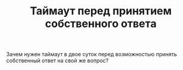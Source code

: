 ﻿---
title: "Таймаут перед принятием собственного ответа"
se.owner.user_id: 481899
se.owner.display_name: "mazik7512"
se.owner.link: "https://ru.meta.stackoverflow.com/users/481899/mazik7512"
se.link: "https://ru.meta.stackoverflow.com/questions/14706/%d0%a2%d0%b0%d0%b9%d0%bc%d0%b0%d1%83%d1%82-%d0%bf%d0%b5%d1%80%d0%b5%d0%b4-%d0%bf%d1%80%d0%b8%d0%bd%d1%8f%d1%82%d0%b8%d0%b5%d0%bc-%d1%81%d0%be%d0%b1%d1%81%d1%82%d0%b2%d0%b5%d0%bd%d0%bd%d0%be%d0%b3%d0%be-%d0%be%d1%82%d0%b2%d0%b5%d1%82%d0%b0"
se.question_id: 14706
se.post_type: question
---
<p>Зачем нужен таймаут в двое суток перед возможностью принять собственный ответ на свой же вопрос?</p>
